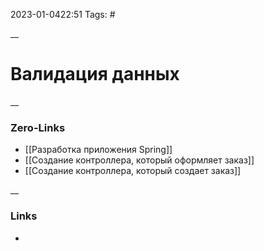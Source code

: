 2023-01-0422:51
Tags: #

__
# Валидация данных

__
### Zero-Links
- [[Разработка приложения Spring]]
- [[Создание контроллера, который оформляет заказ]]
- [[Создание контроллера, который создает заказ]]

__
### Links
- 

